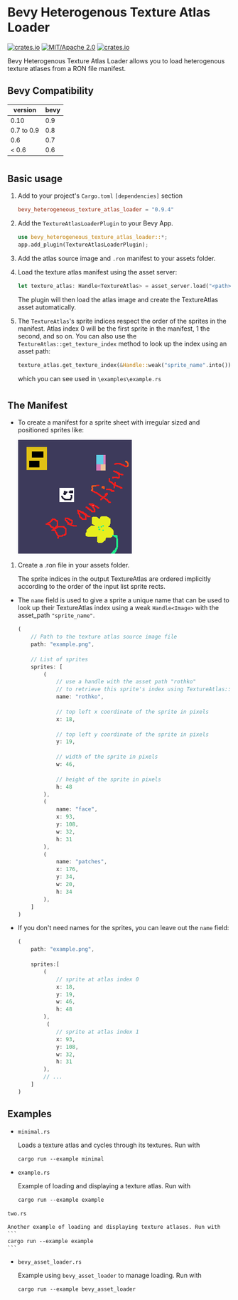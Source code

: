# Bevy Heterogenous Texture Atlas Loader

[![crates.io](https://img.shields.io/crates/v/bevy_heterogeneous_texture_atlas_loader)](https://crates.io/crates/bevy_heterogeneous_texture_atlas_loader)
[![MIT/Apache 2.0](https://img.shields.io/badge/license-MIT%2FApache-blue.svg)](https://github.com/ickshonpe/bevy_heterogeneous_texture_atlas_loader)
[![crates.io](https://img.shields.io/crates/d/bevy_heterogeneous_texture_atlas_loader)](https://crates.io/crates/bevy_heterogeneous_texture_atlas_loader)

Bevy Heterogenous Texture Atlas Loader allows you to load heterogenous texture atlases from a RON file manifest.

## Bevy Compatibility

| version    | bevy |
| ---------- | ---- |
| 0.10       | 0.9 |
| 0.7 to 0.9 | 0.8  |
| 0.6        | 0.7  |
| < 0.6      | 0.6  |

#
## Basic usage
1. Add to your project's `Cargo.toml` ```[dependencies]``` section

    ```toml
    bevy_heterogeneous_texture_atlas_loader = "0.9.4"
    ```

1. Add the `TextureAtlasLoaderPlugin` to your Bevy App.
    ```rust
    use bevy_heterogeneous_texture_atlas_loader::*;
    app.add_plugin(TextureAtlasLoaderPlugin);
    ```

2. Add the atlas source image and `.ron` manifest to your assets folder.

3. Load the texture atlas manifest using the asset server:
    ```rust
    let texture_atlas: Handle<TextureAtlas> = asset_server.load("<path>.ron");
    ```
    The plugin will then load the atlas image and create the TextureAtlas asset automatically.

4. The `TextureAtlas`'s sprite indices respect the order of the sprites in the manifest. 
    Atlas index 0 will be the first sprite in the manifest, 1 the second, and so on.
    You can also use the `TextureAtlas::get_texture_index` method to look up the index using an asset path:
    ```rust
    texture_atlas.get_texture_index(&Handle::weak("sprite_name".into()))
    ```

    which you can see used in `\examples\example.rs`

#

## The Manifest 

* To create a manifest for a sprite sheet with irregular sized and positioned sprites like:

    ![/assets/example.png](/assets/example.png)


1. Create a .ron file in your assets folder. 

    The sprite indices in the output TextureAtlas are ordered implicitly according to the order of the input list sprite rects.

*   The `name` field is used to give a sprite a unique name that can be used to look
    up their TextureAtlas index using a weak `Handle<Image>` with the asset_path 
    `"sprite_name"`.

    ```rust
    (
        // Path to the texture atlas source image file 
        path: "example.png",        

        // List of sprites        
        sprites: [    
            (
                // use a handle with the asset path "rothko" 
                // to retrieve this sprite's index using TextureAtlas::get_texture_index.
                name: "rothko",  

                // top left x coordinate of the sprite in pixels
                x: 18,           

                // top left y coordinate of the sprite in pixels
                y: 19,              

                // width of the sprite in pixels
                w: 46,              

                // height of the sprite in pixels
                h: 48               
            ),
            (
                name: "face", 
                x: 93, 
                y: 108, 
                w: 32, 
                h: 31
            ),
            (
                name: "patches", 
                x: 176, 
                y: 34, 
                w: 20, 
                h: 34
            ),
        ]
    )
    ```
* If you don't need names for the sprites, you can leave out the `name` field:
    ```rust
    (
        path: "example.png",

        sprites:[         
            (    
                // sprite at atlas index 0
                x: 18, 
                y: 19, 
                w: 46, 
                h: 48
            ),
             (
                // sprite at atlas index 1
                x: 93, 
                y: 108, 
                w: 32, 
                h: 31
            ),
            // ...
        ]
    )
    ```
  
## Examples

* `minimal.rs`

    Loads a texture atlas and cycles through its textures. Run with
    ```
    cargo run --example minimal
    ```

* `example.rs` 

    Example of loading and displaying a texture atlas. Run with
    ```
    cargo run --example example
    ```

 `two.rs` 

    Another example of loading and displaying texture atlases. Run with
    ```
    cargo run --example example
    ```

* `bevy_asset_loader.rs`

    Example using `bevy_asset_loader` to manage loading. Run with
    ```
    cargo run --example bevy_asset_loader
    ```